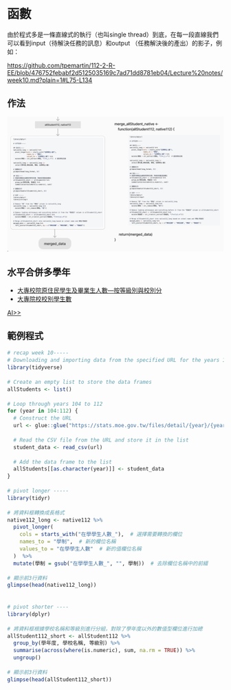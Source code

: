 # 函數

由於程式多是一條直線式的執行（也叫single thread）到底，在每一段直線我們可以看到input（待解決任務的訊息）和output （任務解決後的產出）的影子，例如： 

https://github.com/tpemartin/112-2-R-EE/blob/476752febabf2d5125035169c7ad71dd8781eb04/Lecture%20notes/week10.md?plain=1#L75-L134

## 作法

[![](../img/2024-04-28-06-22-46.png)](https://www.figma.com/file/JF501BeiuwS0C1Hz0tfCyh/teaching-R?type=whiteboard&node-id=26-155&t=qoKsCm8otfQtDuNQ-4)

## 水平合併多學年


- [大專校院原住民學生及畢業生人數—按等級別與校別分](https://data.gov.tw/dataset/33514)  
- [大專院校校別學生數](https://data.gov.tw/dataset/6231)

[AI>>](./week11-prompt.md#水平合併多學年)



## 範例程式

```r
# recap week 10-----
# Downloading and importing data from the specified URL for the years 104 to 112
library(tidyverse)

# Create an empty list to store the data frames
allStudents <- list()

# Loop through years 104 to 112
for (year in 104:112) {
  # Construct the URL
  url <- glue::glue("https://stats.moe.gov.tw/files/detail/{year}/{year}_student.csv")
  
  # Read the CSV file from the URL and store it in the list
  student_data <- read_csv(url)
  
  # Add the data frame to the list
  allStudents[[as.character(year)]] <- student_data
}

# pivot longer -----
library(tidyr)

# 將資料框轉換成長格式
native112_long <- native112 %>%
  pivot_longer(
    cols = starts_with("在學學生人數_"),  # 選擇需要轉換的欄位
    names_to = "學制",  # 新的欄位名稱
    values_to = "在學學生人數"  # 新的值欄位名稱
  )  %>%
  mutate(學制 = gsub("在學學生人數_", "", 學制))  # 去除欄位名稱中的前綴

# 顯示前3行資料
glimpse(head(native112_long))


# pivot shorter ----
library(dplyr)

# 將資料框根據學校名稱和等級別進行分組，對除了學年度以外的數值型欄位進行加總
allStudent112_short <- allStudent112 %>%
  group_by(學年度, 學校名稱, 等級別) %>%
  summarise(across(where(is.numeric), sum, na.rm = TRUE)) %>%
  ungroup()

# 顯示前3行資料
glimpse(head(allStudent112_short))
```